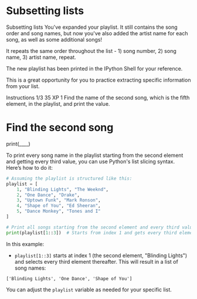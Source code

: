 # Subsetting lists

Subsetting lists
You've expanded your playlist. It still contains the song order and song names, but now you've also added the artist name for each song, as well as some additional songs!

It repeats the same order throughout the list - 1) song number, 2) song name, 3) artist name, repeat.

The new playlist has been printed in the IPython Shell for your reference.

This is a great opportunity for you to practice extracting specific information from your list.

Instructions 1/3
35 XP
1
Find the name of the second song, which is the fifth element, in the playlist, and print the value.

# Find the second song
print(____)


To print every song name in the playlist starting from the second element and getting every third value, you can use Python's list slicing syntax. Here’s how to do it:

```python
# Assuming the playlist is structured like this:
playlist = [
    1, "Blinding Lights", "The Weeknd",
    2, "One Dance", "Drake",
    3, "Uptown Funk", "Mark Ronson",
    4, "Shape of You", "Ed Sheeran",
    5, "Dance Monkey", "Tones and I"
]

# Print all songs starting from the second element and every third value
print(playlist[1::3])  # Starts from index 1 and gets every third element
```

In this example:
- `playlist[1::3]` starts at index 1 (the second element, "Blinding Lights") and selects every third element thereafter. This will result in a list of song names:

```plaintext
['Blinding Lights', 'One Dance', 'Shape of You']
```

You can adjust the `playlist` variable as needed for your specific list.